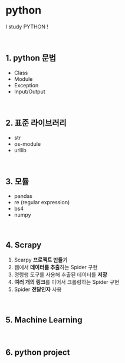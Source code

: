 # python
I study PYTHON !

<br>

## 1. python 문법
- Class
- Module
- Exception
- Input/Output

<br>

## 2. 표준 라이브러리
- str
- os-module
- urllib

<br>

## 3. 모듈
- pandas
- re (regular expression)
- bs4
- numpy

<br>

## 4. Scrapy
1. Scarpy **프로젝트 만들기**  
2. 웹에서 **데이터를 추출**하는 Spider 구현  
3. 명령행 도구를 사용해 추출된 데이터를 **저장**  
4. **여러 개의 링크**를 이어서 크롤링하는 Spider 구현  
5. Spider **전달인자** 사용  

<br>

## 5. Machine Learning

<br>

## 6. python project
